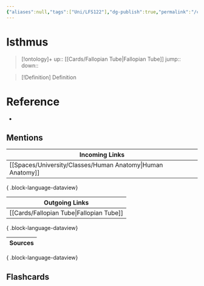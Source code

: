 ```yaml
---
{"aliases":null,"tags":["Uni/LFS122"],"dg-publish":true,"permalink":"/cards/isthmus/","dgPassFrontmatter":true}
---
```


# Isthmus

> [!ontology]+
> up:: [[Cards/Fallopian Tube\|Fallopian Tube]]
> jump:: 
> down:: 

> [!Definition] Definition

# Reference

- 

## Mentions

| Incoming Links                                                |
| ------------------------------------------------------------- |
| [[Spaces/University/Classes/Human Anatomy\|Human Anatomy]] |

{ .block-language-dataview}

| Outgoing Links                              |
| ------------------------------------------- |
| [[Cards/Fallopian Tube\|Fallopian Tube]] |

{ .block-language-dataview}

| Sources |
| ------- |

{ .block-language-dataview}

## Flashcards